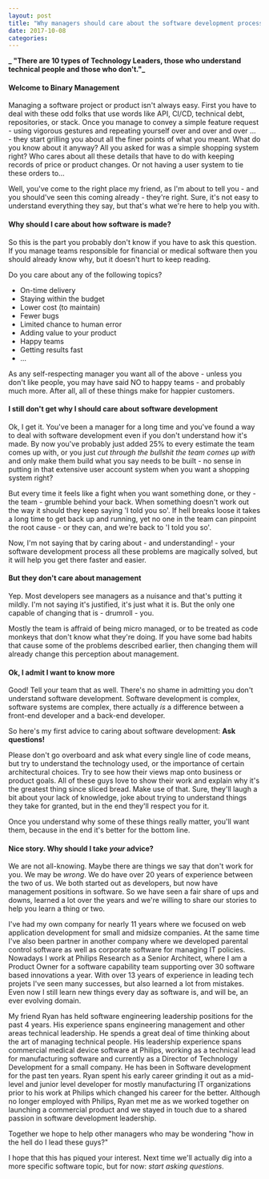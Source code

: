 ```yaml
---
layout: post
title: "Why managers should care about the software development process"
date: 2017-10-08
categories:
---
```

**_ "There are 10 types of Technology Leaders, those who understand technical people and those who don't."_**

#### Welcome to Binary Management

Managing a software project or product isn't always easy. First you have to deal with these odd folks that use words like API, CI/CD, technical debt, repositories, or stack. Once you manage to convey a simple feature request - using vigorous gestures and repeating yourself over and over and over ... - they start grilling you about all the finer points of what you meant. What do you know about it anyway? All you asked for was a simple shopping system right? Who cares about all these details that have to do with keeping records of price or product changes. Or not having a user system to tie these orders to...

Well, you've come to the right place my friend, as I'm about to tell you - and you should've seen this coming already - they're right. Sure, it's not easy to understand everything they say, but that's what we're here to help you with.

#### Why should I care about how software is made?
So this is the part you probably don't know if you have to ask this question. If you manage teams responsible for financial or medical software then you should already know why, but it doesn't hurt to keep reading.

Do you care about any of the following topics?
* On-time delivery
* Staying within the budget
* Lower cost (to maintain)
* Fewer bugs
* Limited chance to human error
* Adding value to your product
* Happy teams
* Getting results fast
* ...

As any self-respecting manager you want all of the above - unless you don't like people, you may have said NO to happy teams - and probably much more. After all, all of these things make for happier customers.

#### I still don't get why I should care about software development
Ok, I get it. You've been a manager for a long time and you've found a way to deal with software development even if you don't understand how it's made. By now you've probably just added 25% to every estimate the team comes up with, or you just _cut through the bullshit the team comes up with_ and only make them build what you say needs to be built - no sense in putting in that extensive user account system when you want a shopping system right?

But every time it feels like a fight when you want something done, or they - the team - grumble behind your back. When something doesn't work out the way it should they keep saying 'I told you so'. If hell breaks loose it takes a long time to get back up and running, yet no one in the team can pinpoint the root cause - or they can, and we're back to 'I told you so'.

Now, I'm not saying that by caring about - and understanding! - your software development process all these problems are magically solved, but it will help you get there faster and easier.

#### But they don't care about management
Yep. Most developers see managers as a nuisance and that's putting it mildly. I'm not saying it's justified, it's just what it is. But the only one capable of changing that is - drumroll - you.

Mostly the team is affraid of being micro managed, or to be treated as code monkeys that don't know what they're doing. If you have some bad habits that cause some of the problems described earlier, then changing them will already change this perception about management.

#### Ok, I admit I want to know more
Good! Tell your team that as well. There's no shame in admitting you don't understand software development. Software development is complex, software systems are complex, there actually _is_ a difference between a front-end developer and a back-end developer.

So here's my first advice to caring about software development: **Ask questions!**

Please don't go overboard and ask what every single line of code means, but try to understand the technology used, or the importance of certain architectural choices. Try to see how their views map onto business or product goals. All of these guys love to show their work and explain why it's the greatest thing since sliced bread. Make use of that. Sure, they'll laugh a bit about your lack of knowledge, joke about trying to understand things they take for granted, but in the end they'll respect you for it.

Once you understand why some of these things really matter, you'll want them, because in the end it's better for the bottom line.

#### Nice story. Why should I take _your_ advice?
We are not all-knowing. Maybe there are things we say that don't work for you. We may be _wrong_. We do have over 20 years of experience between the two of us. We both started out as developers, but now have management positions in software. So we have seen a fair share of ups and downs, learned a lot over the years and we're willing to share our stories to help you learn a thing or two.

I've had my own company for nearly 11 years where we focused on web application development for small and midsize companies. At the same time I've also been partner in another company where we developed parental control software as well as corporate software for managing IT policies. Nowadays I work at Philips Research as a Senior Architect, where I am a Product Owner for a software capability team supporting over 30 software based innovations a year. With over 13 years of experience in leading tech projets I've seen many successes, but also learned a lot from mistakes. Even now I still learn new things every day as software is, and will be, an ever evolving domain.  

My friend Ryan has held software engineering leadership positions for the past 4 years. His experience spans engineering management and other areas technical leadership. He spends a great deal of time thinking about the art of managing technical people. His leadership experience spans commercial medical device software at Philips, working as a technical lead for manufacturing software and currently as a Director of Technology Development for a small company.  He has been in Software development for the past ten years. Ryan spent his early career grinding it out as a mid-level and junior level developer for mostly manufacturing IT organizations prior to his work at Philips which changed his career for the better. Although no longer employed with Philips, Ryan met me as we worked together on launching a commercial product and we stayed in touch due to a shared passion in software development leadership.

Together we hope to help other managers who may be wondering "how in the hell do I lead these guys?"


I hope that this has piqued your interest. Next time we'll actually dig into a more specific software topic, but for now: _start asking questions_.
